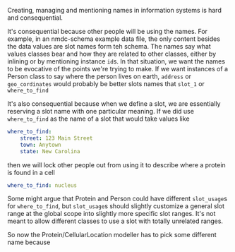 Creating, managing and mentioning names in information systems is hard and consequential.

It's consequential because other people will be using the names. For example, in an nmdc-schema example data file,
the only content besides the data values are slot names form teh schema. 
The names say what values classes bear and how they are related to other classes, 
either by inlining or by mentioning instance `id`s.
In that situation, we want the names to be evocative of the points we're trying to make. If we want instances of a Person class
to say where the person lives on earth, `address` or `geo_cordinates` would probably be better slots names that
`slot_1` or `where_to_find`

It's also consequential because when we define a slot, we are essentially reserving a slot name with one particular meaning.
If we did use `where_to_find` as the name of a slot that would take values like 

```yaml
where_to_find:
    street: 123 Main Street
    town: Anytown
    state: New Carolina
```

then we will lock other people out from using it to describe where a protein is found in a cell

```yaml
where_to_find: nucleus
```

Some might argue that Protein and Person could have different `slot_usage`s for `where_to_find`, 
but `slot_usage`s should slightly customize a general slot range at the global scope into slightly more specific slot ranges.
It's not meant to allow different classes to use a slot with totally unrelated ranges.

So now the Protein/CellularLocation modeller has to pick some different name because 
